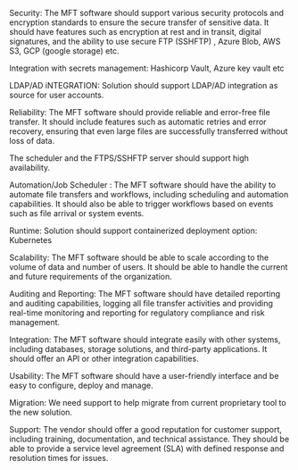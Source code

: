 
Security: The MFT software should support various security protocols and encryption standards to ensure the secure transfer of sensitive data. It should have features such as encryption at rest and in transit, digital signatures, and the ability to use secure FTP (SSHFTP) , Azure Blob, AWS S3, GCP (google storage) etc.

Integration with secrets management: Hashicorp Vault, Azure key vault etc

LDAP/AD iNTEGRATION: Solution should support LDAP/AD integration as source for user accounts.

Reliability: The MFT software should provide reliable and error-free file transfer. It should include features such as automatic retries and error recovery, ensuring that even large files are successfully transferred without loss of data.

The scheduler and the FTPS/SSHFTP server should support high availability.

Automation/Job Scheduler : The MFT software should have the ability to automate file transfers and workflows, including scheduling and automation capabilities. It should also be able to trigger workflows based on events such as file arrival or system events.

Runtime: Solution should support containerized deployment option: Kubernetes

Scalability: The MFT software should be able to scale according to the volume of data and number of users. It should be able to handle the current and future requirements of the organization.

Auditing and Reporting: The MFT software should have detailed reporting and auditing capabilities, logging all file transfer activities and providing real-time monitoring and reporting for regulatory compliance and risk management.

Integration: The MFT software should integrate easily with other systems, including databases, storage solutions, and third-party applications. It should offer an API or other integration capabilities.

Usability: The MFT software should have a user-friendly interface and be easy to configure, deploy and manage.

Migration:  We need support to help migrate from current proprietary tool to the new solution. 

Support: The vendor should offer a good reputation for customer support, including training, documentation, and technical assistance. They should be able to provide a service level agreement (SLA) with defined response and resolution times for issues.

